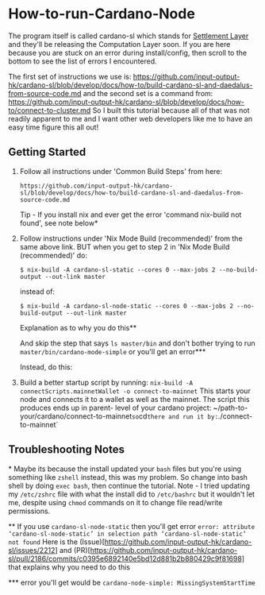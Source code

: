 # How-to-run-Cardano-Node
The program itself is called cardano-sl which stands for [Settlement Layer](https://cardanodocs.com/introduction/) and they'll be releasing the Computation Layer soon. If you are here because you are stuck on an error during install/config, then scroll to the bottom to see the list of errors I encountered.

The first set of instructions we use is:
https://github.com/input-output-hk/cardano-sl/blob/develop/docs/how-to/build-cardano-sl-and-daedalus-from-source-code.md
and the second set is a command from:
https://github.com/input-output-hk/cardano-sl/blob/develop/docs/how-to/connect-to-cluster.md
So I built this tutorial because all of that was not readily apparent to me and I want other web developers like me to have an easy time figure this all out!


## Getting Started

1. Follow all instructions under 'Common Build Steps' from here:
   ```
   https://github.com/input-output-hk/cardano-sl/blob/develop/docs/how-to/build-cardano-sl-and-daedalus-from-source-code.md
   ```
   Tip - If you install nix and ever get the error 'command nix-build not found', see note below*

2. Follow instructions under 'Nix Mode Build (recommended)' from the same above link. BUT when you get to step 2 in 'Nix Mode Build (recommended)' do:
   ```
   $ nix-build -A cardano-sl-static --cores 0 --max-jobs 2 --no-build-output --out-link master
   ```
   instead of:
   ```
   $ nix-build -A cardano-sl-node-static --cores 0 --max-jobs 2 --no-build-output --out-link master
   ```
   Explanation as to why you do this**

   And skip the step that says `ls master/bin` and don't bother trying to run `master/bin/cardano-mode-simple` or you'll get    an error***

   Instead, do this:

3. Build a better startup script by running:
   `nix-build -A connectScripts.mainnetWallet -o connect-to-mainnet`
   This starts your node and connects it to a wallet as well as the mainnet. The script this produces ends up in parent-    level of your cardano project: ~/path-to-your/cardano/connect-to-mainnet` so `cd` there and run it by:
   `./connect-to-mainnet`


## Troubleshooting Notes
\* Maybe its because the install updated your `bash` files but you're using something like `zshell` instead, this was my problem. So change into bash shell by doing `exec bash`, then continue the tutorial. Note - I tried updating my `/etc/zshrc` file with what the install did to `/etc/bashrc` but it wouldn't let me, despite using `chmod` commands on it to change file read/write permissions.

** If you use `cardano-sl-node-static` then you'll get error `error: attribute ‘cardano-sl-node-static’ in selection path ‘cardano-sl-node-static’ not found`
Here is the (Issue)[https://github.com/input-output-hk/cardano-sl/issues/2212] and (PR)[https://github.com/input-output-hk/cardano-sl/pull/2186/commits/c0395e6892140e5bd12d881b2b880429c9f81698] that explains why you need to do this

*** error you'll get would be `cardano-node-simple: MissingSystemStartTime`
